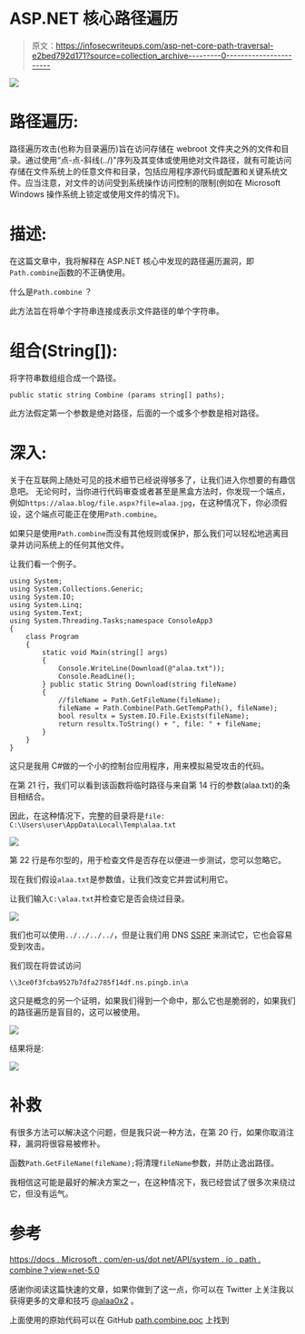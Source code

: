 # ASP.NET 核心路径遍历

> 原文：<https://infosecwriteups.com/asp-net-core-path-traversal-e2bed792d171?source=collection_archive---------0----------------------->

![](img/01c3082adabc4ae90018fd8e0faf41dc.png)

# 路径遍历:

路径遍历攻击(也称为目录遍历)旨在访问存储在 webroot 文件夹之外的文件和目录。通过使用“点-点-斜线(../)"序列及其变体或使用绝对文件路径，就有可能访问存储在文件系统上的任意文件和目录，包括应用程序源代码或配置和关键系统文件。应当注意，对文件的访问受到系统操作访问控制的限制(例如在 Microsoft Windows 操作系统上锁定或使用文件的情况下)。

# 描述:

在这篇文章中，我将解释在 ASP.NET 核心中发现的路径遍历漏洞，即`Path.combine`函数的不正确使用。

什么是`Path.combine` ？

此方法旨在将单个字符串连接成表示文件路径的单个字符串。

# 组合(String[]):

将字符串数组组合成一个路径。

`public static string Combine (params string[] paths);`

此方法假定第一个参数是绝对路径，后面的一个或多个参数是相对路径。

# 深入:

关于在互联网上随处可见的技术细节已经说得够多了，让我们进入你想要的有趣信息吧。
无论何时，当你进行代码审查或者甚至是黑盒方法时，你发现一个端点，例如`https://alaa.blog/file.aspx?file=alaa.jpg`，在这种情况下，你必须假设，这个端点可能正在使用`Path.combine`。

如果只是使用`Path.combine`而没有其他规则或保护，那么我们可以轻松地逃离目录并访问系统上的任何其他文件。

让我们看一个例子。

```
using System;
using System.Collections.Generic;
using System.IO;
using System.Linq;
using System.Text;
using System.Threading.Tasks;namespace ConsoleApp3
{
    class Program
    {
        static void Main(string[] args)
        {
            Console.WriteLine(Download(@"alaa.txt"));
            Console.ReadLine();
        } public static String Download(string fileName)
        {
            //fileName = Path.GetFileName(fileName);
            fileName = Path.Combine(Path.GetTempPath(), fileName);
            bool resultx = System.IO.File.Exists(fileName);
            return resultx.ToString() + ", file: " + fileName;
        }
    }
}
```

这只是我用 C#做的一个小的控制台应用程序，用来模拟易受攻击的代码。

在第 21 行，我们可以看到该函数将临时路径与来自第 14 行的参数(alaa.txt)的条目相结合。

因此，在这种情况下，完整的目录将是`file: C:\Users\user\AppData\Local\Temp\alaa.txt`

![](img/71dc78e8ab8b42b4d87230435caefa3b.png)

第 22 行是布尔型的，用于检查文件是否存在以便进一步测试，您可以忽略它。

现在我们假设`alaa.txt`是参数值，让我们改变它并尝试利用它。

让我们输入`C:\alaa.txt`并检查它是否会绕过目录。

![](img/554328f4a71e75c264bf5ad3facfb7a3.png)

我们也可以使用`../../../../`，但是让我们用 DNS [SSRF](https://portswigger.net/web-security/ssrf) 来测试它，它也会容易受到攻击。

我们现在将尝试访问

```
\\3ce0f3fcba9527b7dfa2785f14df.ns.pingb.in\a
```

这只是概念的另一个证明，如果我们得到一个命中，那么它也是脆弱的，如果我们的路径遍历是盲目的，这可以被使用。

![](img/f3e824610a98b13c515a31c1cf358d02.png)

结果将是:

![](img/f93f39a01e372fe7b6e76a1be6f81879.png)

# 补救

有很多方法可以解决这个问题，但是我只说一种方法，在第 20 行，如果你取消注释，漏洞将很容易被修补。

函数`Path.GetFileName(fileName);`将清理`fileName`参数，并防止逸出路径。

我相信这可能是最好的解决方案之一，在这种情况下，我已经尝试了很多次来绕过它，但没有运气。

# 参考

[https://docs . Microsoft . com/en-us/dot net/API/system . io . path . combine？view=net-5.0](https://docs.microsoft.com/en-us/dotnet/api/system.io.path.combine?view=net-5.0)

感谢你阅读这篇快速的文章，如果你做到了这一点，你可以在 Twitter 上关注我以获得更多的文章和技巧 [@alaa0x2](https://twitter.com/alaa0x2) 。

上面使用的原始代码可以在 GitHub [path.combine.poc](https://github.com/Alaa-abdulridha/path.combine.poc) 上找到